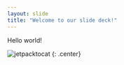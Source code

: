 ```yaml
---
layout: slide
title: "Welcome to our slide deck!"
---
```


Hello world!

![jetpacktocat](https://octodex.github.com/images/jetpacktocat.png)
{: .center}
